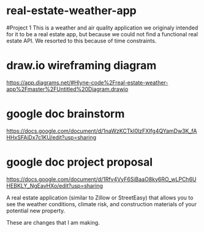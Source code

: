 # real-estate-weather-app
#Project 1
This is a weather and air quality application we originaly intended for it to be a real estate app, but because we could not find a functional real estate API. We resorted  to this because of time constraints.
# draw.io wireframing diagram
https://app.diagrams.net/#Hlyne-code%2Freal-estate-weather-app%2Fmaster%2FUntitled%20Diagram.drawio 

# google doc brainstorm
https://docs.google.com/document/d/1naWzKCTkI0lzFXlfg4QYamDw3K_fAHHxSFAiDx7c1KU/edit?usp=sharing

# google doc project proposal
https://docs.google.com/document/d/1Rfv4VyF6SiBaaO8ky6RO_wLPCh6UHEBKLY_NgEavHXo/edit?usp=sharing

A real estate application (similar to Zillow or StreetEasy) that allows you to see the weather conditions, climate risk, and construction materials of your potential new property. 

These are changes that I am making.
